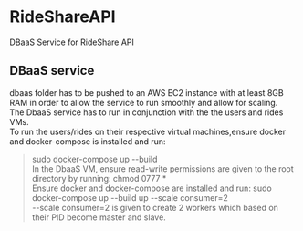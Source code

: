 # RideShareAPI
DBaaS Service for RideShare API
## DBaaS service
dbaas folder has to be pushed to an AWS EC2 instance with at least 8GB RAM in order to allow the service to run smoothly and allow for scaling.  
The DbaaS service has to run in conjunction with the the users and rides VMs.  
To run the users/rides on their respective virtual machines,ensure docker and docker-compose is installed and run:
> sudo docker-compose up --build  
In the DbaaS VM, ensure read-write permissions are given to the root directory by running:
> chmod 0777 *  
Ensure docker and docker-compose are installed and run:
>sudo docker-compose up --build up --scale consumer=2  
--scale consumer=2 is given to create 2 workers which based on their PID become master and slave.
